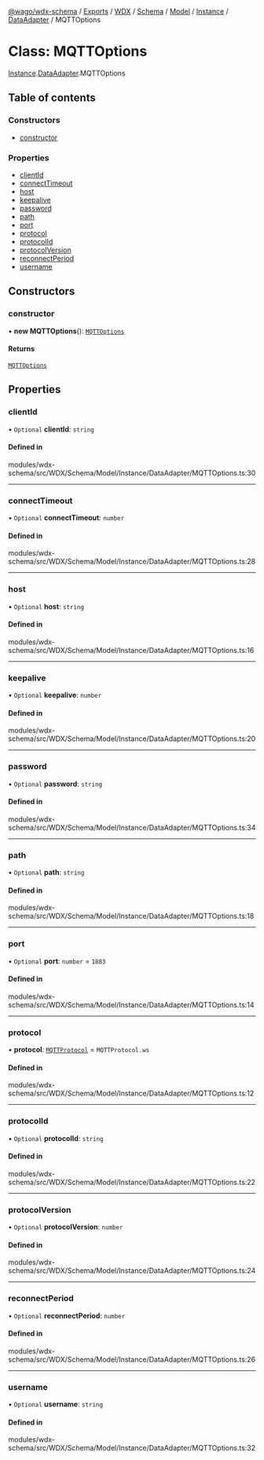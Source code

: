 [@wago/wdx-schema](../README.md) / [Exports](../modules.md) / [WDX](../modules/WDX.md) / [Schema](../modules/WDX.Schema.md) / [Model](../modules/WDX.Schema.Model.md) / [Instance](../modules/WDX.Schema.Model.Instance.md) / [DataAdapter](../modules/WDX.Schema.Model.Instance.DataAdapter.md) / MQTTOptions

# Class: MQTTOptions

[Instance](../modules/WDX.Schema.Model.Instance.md).[DataAdapter](../modules/WDX.Schema.Model.Instance.DataAdapter.md).MQTTOptions

## Table of contents

### Constructors

- [constructor](WDX.Schema.Model.Instance.DataAdapter.MQTTOptions.md#constructor)

### Properties

- [clientId](WDX.Schema.Model.Instance.DataAdapter.MQTTOptions.md#clientid)
- [connectTimeout](WDX.Schema.Model.Instance.DataAdapter.MQTTOptions.md#connecttimeout)
- [host](WDX.Schema.Model.Instance.DataAdapter.MQTTOptions.md#host)
- [keepalive](WDX.Schema.Model.Instance.DataAdapter.MQTTOptions.md#keepalive)
- [password](WDX.Schema.Model.Instance.DataAdapter.MQTTOptions.md#password)
- [path](WDX.Schema.Model.Instance.DataAdapter.MQTTOptions.md#path)
- [port](WDX.Schema.Model.Instance.DataAdapter.MQTTOptions.md#port)
- [protocol](WDX.Schema.Model.Instance.DataAdapter.MQTTOptions.md#protocol)
- [protocolId](WDX.Schema.Model.Instance.DataAdapter.MQTTOptions.md#protocolid)
- [protocolVersion](WDX.Schema.Model.Instance.DataAdapter.MQTTOptions.md#protocolversion)
- [reconnectPeriod](WDX.Schema.Model.Instance.DataAdapter.MQTTOptions.md#reconnectperiod)
- [username](WDX.Schema.Model.Instance.DataAdapter.MQTTOptions.md#username)

## Constructors

### constructor

• **new MQTTOptions**(): [`MQTTOptions`](WDX.Schema.Model.Instance.DataAdapter.MQTTOptions.md)

#### Returns

[`MQTTOptions`](WDX.Schema.Model.Instance.DataAdapter.MQTTOptions.md)

## Properties

### clientId

• `Optional` **clientId**: `string`

#### Defined in

modules/wdx-schema/src/WDX/Schema/Model/Instance/DataAdapter/MQTTOptions.ts:30

___

### connectTimeout

• `Optional` **connectTimeout**: `number`

#### Defined in

modules/wdx-schema/src/WDX/Schema/Model/Instance/DataAdapter/MQTTOptions.ts:28

___

### host

• `Optional` **host**: `string`

#### Defined in

modules/wdx-schema/src/WDX/Schema/Model/Instance/DataAdapter/MQTTOptions.ts:16

___

### keepalive

• `Optional` **keepalive**: `number`

#### Defined in

modules/wdx-schema/src/WDX/Schema/Model/Instance/DataAdapter/MQTTOptions.ts:20

___

### password

• `Optional` **password**: `string`

#### Defined in

modules/wdx-schema/src/WDX/Schema/Model/Instance/DataAdapter/MQTTOptions.ts:34

___

### path

• `Optional` **path**: `string`

#### Defined in

modules/wdx-schema/src/WDX/Schema/Model/Instance/DataAdapter/MQTTOptions.ts:18

___

### port

• `Optional` **port**: `number` = `1883`

#### Defined in

modules/wdx-schema/src/WDX/Schema/Model/Instance/DataAdapter/MQTTOptions.ts:14

___

### protocol

• **protocol**: [`MQTTProtocol`](../enums/WDX.Schema.Model.Instance.DataAdapter.MQTTProtocol.md) = `MQTTProtocol.ws`

#### Defined in

modules/wdx-schema/src/WDX/Schema/Model/Instance/DataAdapter/MQTTOptions.ts:12

___

### protocolId

• `Optional` **protocolId**: `string`

#### Defined in

modules/wdx-schema/src/WDX/Schema/Model/Instance/DataAdapter/MQTTOptions.ts:22

___

### protocolVersion

• `Optional` **protocolVersion**: `number`

#### Defined in

modules/wdx-schema/src/WDX/Schema/Model/Instance/DataAdapter/MQTTOptions.ts:24

___

### reconnectPeriod

• `Optional` **reconnectPeriod**: `number`

#### Defined in

modules/wdx-schema/src/WDX/Schema/Model/Instance/DataAdapter/MQTTOptions.ts:26

___

### username

• `Optional` **username**: `string`

#### Defined in

modules/wdx-schema/src/WDX/Schema/Model/Instance/DataAdapter/MQTTOptions.ts:32
